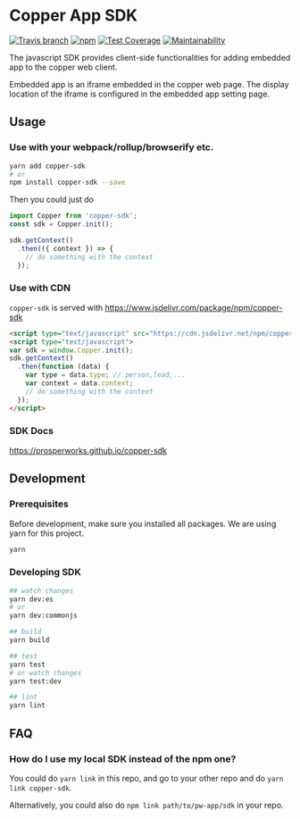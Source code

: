 Copper App SDK
====================

[![Travis branch](https://img.shields.io/travis/Copper/copper-sdk/master.svg?style=flat-square)](https://travis-ci.org/Copper/copper-sdk)
[![npm](https://img.shields.io/npm/v/copper-sdk.svg?style=flat-square)](https://www.npmjs.com/package/copper-sdk)
[![Test Coverage](https://api.codeclimate.com/v1/badges/d8ef6bf3d4669616c465/test_coverage)](https://codeclimate.com/github/ProsperWorks/copper-sdk/test_coverage)
[![Maintainability](https://api.codeclimate.com/v1/badges/d8ef6bf3d4669616c465/maintainability)](https://codeclimate.com/github/ProsperWorks/copper-sdk/maintainability)

The javascript SDK provides client-side functionalities for adding embedded app to the copper web client.

Embedded app is an iframe embedded in the copper web page. The display location of the iframe is configured in the embedded app setting page.

## Usage
### Use with your webpack/rollup/browserify etc.
```bash
yarn add copper-sdk
# or
npm install copper-sdk --save
```

Then you could just do
```javascript
import Copper from 'copper-sdk';
const sdk = Copper.init();

sdk.getContext()
  .then(({ context }) => {
    // do something with the context
  });
```

### Use with CDN
`copper-sdk` is served with https://www.jsdelivr.com/package/npm/copper-sdk

```html
<script type="text/javascript" src="https://cdn.jsdelivr.net/npm/copper-sdk@latest/dist/copper-sdk.min.js"></script>
<script type="text/javascript">
var sdk = window.Copper.init();
sdk.getContext()
  .then(function (data) {
    var type = data.type; // person,lead,...
    var context = data.context;
    // do something with the context
  });
</script>
```

### SDK Docs

https://prosperworks.github.io/copper-sdk

## Development
### Prerequisites
Before development, make sure you installed all packages. We are using yarn for this project.

```bash
yarn
```

### Developing SDK
```bash
## watch changes
yarn dev:es
# or
yarn dev:commonjs

## build
yarn build

## test
yarn test
# or watch changes
yarn test:dev

## lint
yarn lint
```

## FAQ
### How do I use my local SDK instead of the npm one?
You could do `yarn link` in this repo, and go to your other repo and do
`yarn link copper-sdk`.

Alternatively, you could also do `npm link path/to/pw-app/sdk` in your repo.
